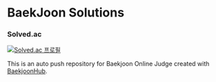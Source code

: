 # BaekJoon Solutions
### Solved.ac
[![Solved.ac
프로필](http://mazassumnida.wtf/api/v2/generate_badge?boj=supercsehan)](https://solved.ac/supercsehan)

This is an auto push repository for Baekjoon Online Judge created with [BaekjoonHub](https://github.com/BaekjoonHub/BaekjoonHub).
